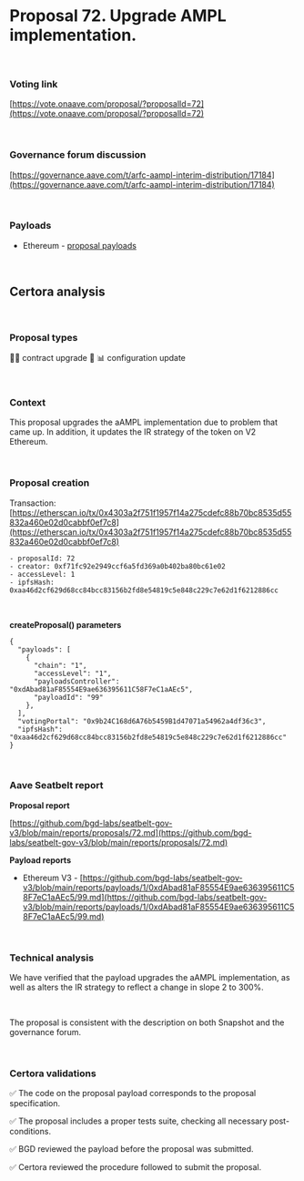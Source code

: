 # Proposal 72. Upgrade AMPL implementation.

<br>

### Voting link

[https://vote.onaave.com/proposal/?proposalId=72](https://vote.onaave.com/proposal/?proposalId=72)

<br>

### Governance forum discussion

[https://governance.aave.com/t/arfc-aampl-interim-distribution/17184](https://governance.aave.com/t/arfc-aampl-interim-distribution/17184)

<br>

### Payloads

* Ethereum - [proposal payloads](https://etherscan.io/address/0x692f53C7CBF00769eCf65c0e2adeD52324a3767e)

<br>

## Certora analysis

<br>

### Proposal types

:scroll::small_red_triangle: contract upgrade
:wrench: :bar_chart: configuration update

<br>

### Context

This proposal upgrades the aAMPL implementation due to problem that came up. In addition, it updates the IR strategy of the token on V2 Ethereum.

<br>

### Proposal creation

Transaction: [https://etherscan.io/tx/0x4303a2f751f1957f14a275cdefc88b70bc8535d55832a460e02d0cabbf0ef7c8](https://etherscan.io/tx/0x4303a2f751f1957f14a275cdefc88b70bc8535d55832a460e02d0cabbf0ef7c8)

```
- proposalId: 72
- creator: 0xf71fc92e2949ccf6a5fd369a0b402ba80bc61e02
- accessLevel: 1
- ipfsHash: 0xaa46d2cf629d68cc84bcc83156b2fd8e54819c5e848c229c7e62d1f6212886cc
```

<br>

**createProposal() parameters**

```
{
  "payloads": [ 
    { 
      "chain": "1", 
      "accessLevel": "1", 
      "payloadsController": "0xdAbad81aF85554E9ae636395611C58F7eC1aAEc5", 
      "payloadId": "99" 
    }, 
  ], 
  "votingPortal": "0x9b24C168d6A76b5459B1d47071a54962a4df36c3", 
  "ipfsHash": "0xaa46d2cf629d68cc84bcc83156b2fd8e54819c5e848c229c7e62d1f6212886cc" 
}
```

<br>

### Aave Seatbelt report

**Proposal report**

[https://github.com/bgd-labs/seatbelt-gov-v3/blob/main/reports/proposals/72.md](https://github.com/bgd-labs/seatbelt-gov-v3/blob/main/reports/proposals/72.md)

**Payload reports**

* Ethereum V3 - [https://github.com/bgd-labs/seatbelt-gov-v3/blob/main/reports/payloads/1/0xdAbad81aF85554E9ae636395611C58F7eC1aAEc5/99.md](https://github.com/bgd-labs/seatbelt-gov-v3/blob/main/reports/payloads/1/0xdAbad81aF85554E9ae636395611C58F7eC1aAEc5/99.md)

<br>

### Technical analysis

We have verified that the payload upgrades the aAMPL implementation, as well as alters the IR strategy to reflect a change in slope 2 to 300%.

<br>

The proposal is consistent with the description on both Snapshot and the governance forum.

<br>

### Certora validations

:white_check_mark: The code on the proposal payload corresponds to the proposal specification.

:white_check_mark: The proposal includes a proper tests suite, checking all necessary post-conditions. 

:white_check_mark: BGD reviewed the payload before the proposal was submitted. 

:white_check_mark: Certora reviewed the procedure followed to submit the proposal.
